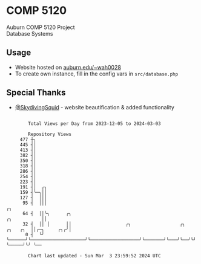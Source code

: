 # COMP 5120
Auburn COMP 5120 Project  
Database Systems

## Usage
- Website hosted on [auburn.edu/~wah0028](https://webhome.auburn.edu/~wah0028/)
- To create own instance, fill in the config vars in `src/database.php`

## Special Thanks
- [@SkydivingSquid](https://github.com/SkydivingSquid) - website beautification & added functionality

```

        Total Views per Day from 2023-12-05 to 2024-03-03

        Repository Views
     477 ┼╮
     445 ┤│
     413 ┤│
     382 ┤│
     350 ┤│
     318 ┤│
     286 ┤│
     254 ┤│
     223 ┤│
     191 ┤│  ╭╮
     159 ┤╰─╮││
     127 ┤  │││
      95 ┤  │││                                                                                ╭╮
      64 ┤  ││╰╮      ╭╮                                                          ╭╮           ││
      32 ┤  ││ │      ││                    ╭╮                  ╭╮       ╭╮   ╭╮  ││╭─╮     ╭╮╭╯│
       0 ┤  ╰╯ ╰──────╯╰────────────────────╯╰──────────────────╯╰───────╯╰───╯╰──╯╰╯ ╰─────╯╰╯ ╰──

        Chart last updated - Sun Mar  3 23:59:52 2024 UTC
        
```
